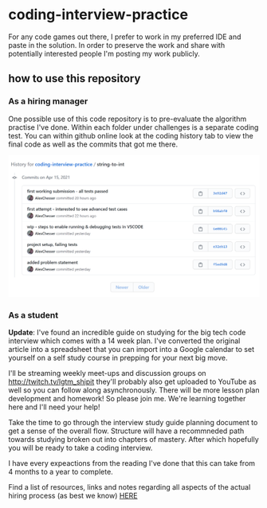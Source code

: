 # coding-interview-practice

For any code games out there, I prefer to work in my preferred IDE and paste in the solution. In order to preserve the work and share with potentially interested people I'm posting my work publicly.

## how to use this repository

### As a hiring manager

One possible use of this code repository is to pre-evaluate the algorithm practise I've done. Within each folder under challenges is a separate coding test. You can within github online look at the coding history tab to view the final code as well as the commits that got me there.

![history tab sample](/images/github-history-tab.png)

### As a student

**Update**: I've found an incredible guide on studying for the big tech code interview which comes with a 14 week plan. I've converted the original article into a spreadsheet that you can import into a Google calendar to set yourself on a self study course in prepping for your next big move.

I'll be streaming weekly meet-ups and discussion groups on http://twitch.tv/lgtm_shipit they'll probably also get uploaded to YouTube as well so you can follow along asynchronously. There will be more lesson plan development and homework! So please join me. We're learning together here and I'll need your help!

Take the time to go through the interview study guide planning document to get a sense of the overall flow. Structure will have a recommneded path towards studying broken out into chapters of mastery. After which hopefully you will be ready to take a coding interview.

I have every expeactions from the reading I've done that this can take from 4 months to a year to complete.

Find a list of resources, links and notes regarding all aspects of the actual hiring process (as best we know) [HERE](interview-study-syllabus.md)
